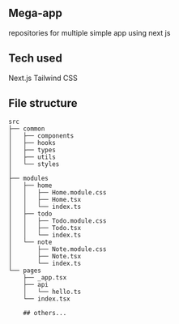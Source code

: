## Mega-app
repositories for multiple simple app using next js

## Tech used
Next.js
Tailwind CSS
## File structure
```
src
├── common
│   ├── components
│   ├── hooks
│   ├── types
│   ├── utils
│   └── styles
│       
├── modules
│   ├── home
│   │   ├── Home.module.css
│   │   ├── Home.tsx
│   │   └── index.ts
│   ├── todo
│   │   ├── Todo.module.css
│   │   ├── Todo.tsx
│   │   └── index.ts
│   └── note
│       ├── Note.module.css
│       ├── Note.tsx
│       └── index.ts
└── pages
    ├── _app.tsx
    ├── api
    │   └── hello.ts
    └── index.tsx

    ## others...
